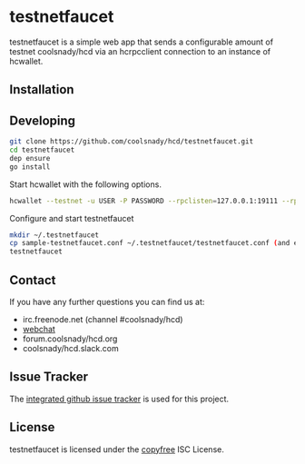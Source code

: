 # testnetfaucet

testnetfaucet is a simple web app that sends a configurable amount of testnet
coolsnady/hcd via an hcrpcclient connection to an instance of hcwallet.

## Installation

## Developing

``` bash
git clone https://github.com/coolsnady/hcd/testnetfaucet.git
cd testnetfaucet
dep ensure
go install
```

Start hcwallet with the following options.  

```bash
hcwallet --testnet -u USER -P PASSWORD --rpclisten=127.0.0.1:19111 --rpccert=$HOME/.hcwallet/rpc.cert
```

Configure and start testnetfaucet

```bash
mkdir ~/.testnetfaucet
cp sample-testnetfaucet.conf ~/.testnetfaucet/testnetfaucet.conf (and edit appropriately)
testnetfaucet
```

## Contact

If you have any further questions you can find us at:

- irc.freenode.net (channel #coolsnady/hcd)
- [webchat](https://webchat.freenode.net/?channels=coolsnady/hcd)
- forum.coolsnady/hcd.org
- coolsnady/hcd.slack.com

## Issue Tracker

The
[integrated github issue tracker](https://github.com/coolsnady/hcd/testnetfaucet/issues)
is used for this project.

## License

testnetfaucet is licensed under the [copyfree](http://copyfree.org) ISC License.

